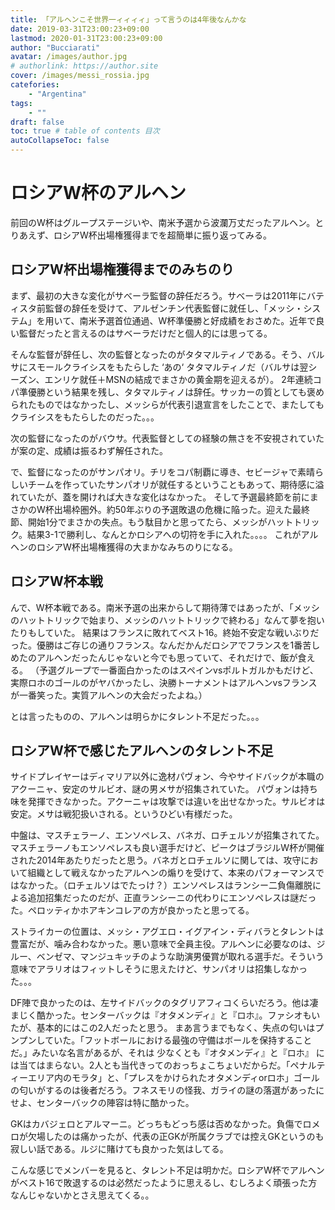 ```yaml
---
title: 「アルヘンこそ世界一ィィィィ」って言うのは4年後なんかな
date: 2019-03-31T23:00:23+09:00
lastmod: 2020-01-31T23:00:23+09:00
author: "Bucciarati"
avatar: /images/author.jpg
# authorlink: https://author.site
cover: /images/messi_rossia.jpg
catefories:
    - "Argentina"
tags: 
    - ""
draft: false
toc: true # table of contents 目次
autoCollapseToc: false
---
```


# ロシアW杯のアルヘン


前回のW杯はグループステージいや、南米予選から波瀾万丈だったアルヘン。とりあえず、ロシアW杯出場権獲得までを超簡単に振り返ってみる。

## ロシアW杯出場権獲得までのみちのり


まず、最初の大きな変化がサべーラ監督の辞任だろう。サべーラは2011年にバティスタ前監督の辞任を受けて、アルゼンチン代表監督に就任し、「メッシ・システム」を用いて、南米予選首位通過、W杯準優勝と好成績をおさめた。近年で良い監督だったと言えるのはサベーラだけだと個人的には思ってる。

そんな監督が辞任し、次の監督となったのがタタマルティノである。そう、バルサにスモールクライシスをもたらした ‘あの‘ タタマルティノだ（バルサは翌シーズン、エンリケ就任＋MSNの結成でまさかの黄金期を迎えるが）。
2年連続コパ準優勝という結果を残し、タタマルティノは辞任。サッカーの質としても褒められたものではなかったし、メッシらが代表引退宣言をしたことで、またしてもクライシスをもたらしたのだった。。。

次の監督になったのがバウサ。代表監督としての経験の無さを不安視されていたが案の定、成績は振るわず解任された。

で、監督になったのがサンパオリ。チリをコパ制覇に導き、セビージャで素晴らしいチームを作っていたサンパオリが就任するということもあって、期待感に溢れていたが、蓋を開ければ大きな変化はなかった。
そして予選最終節を前にまさかのW杯出場枠圏外。約50年ぶりの予選敗退の危機に陥った。迎えた最終節、開始1分でまさかの失点。もう駄目かと思ってたら、メッシがハットトリック。結果3-1で勝利し、なんとかロシアへの切符を手に入れた。。。。
これがアルヘンのロシアW杯出場権獲得の大まかなみちのりになる。


## ロシアW杯本戦



んで、W杯本戦である。南米予選の出来からして期待薄ではあったが、「メッシのハットトリックで始まり、メッシのハットトリックで終わる」なんて夢を抱いたりもしていた。
結果はフランスに敗れてベスト16。終始不安定な戦いぶりだった。優勝はご存じの通りフランス。なんだかんだロシアでフランスを1番苦しめたのアルヘンだったんじゃないと今でも思っていて、それだけで、飯が食える。
（予選グループで一番面白かったのはスペインvsポルトガルかもだけど、実際ロホのゴールのがヤバかったし、決勝トーナメントはアルヘンvsフランスが一番笑った。実質アルヘンの大会だったよね。）

とは言ったものの、アルヘンは明らかにタレント不足だった。。。


## ロシアW杯で感じたアルヘンのタレント不足


サイドプレイヤーはディマリア以外に逸材パヴォン、今やサイドバックが本職のアクーニャ、安定のサルビオ、謎の男メサが招集されていた。
パヴォンは持ち味を発揮できなかった。アクーニャは攻撃では違いを出せなかった。サルビオは安定。メサは戦犯扱いされる。というひどい有様だった。

中盤は、マスチェラーノ、エンソペレス、バネガ、ロチェルソが招集されてた。マスチェラーノもエンソペレスも良い選手だけど、ピークはブラジルW杯が開催された2014年あたりだったと思う。バネガとロチェルソに関しては、攻守において組織として戦えなかったアルヘンの煽りを受けて、本来のパフォーマンスではなかった。（ロチェルソはでたっけ？）エンソペレスはランシー二負傷離脱による追加招集だったのだが、正直ランシーニの代わりにエンソペレスは謎だった。ペロッティかホアキンコレアの方が良かったと思ってる。

ストライカーの位置は、メッシ・アグエロ・イグアイン・ディバラとタレントは豊富だが、噛み合わなかった。悪い意味で全員主役。アルヘンに必要なのは、ジルー、ベンゼマ、マンジュキッチのような助演男優賞が取れる選手だ。そういう意味でアラリオはフィットしそうに思えたけど、サンパオリは招集しなかった。。。


DF陣で良かったのは、左サイドバックのタグリアフィコくらいだろう。他は凄まじく酷かった。センターバックは『オタメンディ』と『ロホ』。ファシオもいたが、基本的にはこの2人だったと思う。
まあ言うまでもなく、失点の匂いはプンプンしていた。「フットボールにおける最強の守備はボールを保持することだ。」みたいな名言があるが、それは 少なくとも『オタメンディ』と『ロホ』 には当てはまらない。2人とも当代きってのおっちょこちょいだからだ。「ペナルティーエリア内のモラタ」と、「プレスをかけられたオタメンディorロホ」ゴールの匂いがするのは後者だろう。フネスモリの怪我、ガライの謎の落選があったにせよ、センターバックの陣容は特に酷かった。


GKはカバジェロとアルマーニ。どっちもどっち感は否めなかった。負傷でロメロが欠場したのは痛かったが、代表の正GKが所属クラブでは控えGKというのも寂しい話である。ルジに賭けても良かった気はしてる。


こんな感じでメンバーを見ると、タレント不足は明かだ。ロシアW杯でアルヘンがベスト16で敗退するのは必然だったように思えるし、むしろよく頑張った方なんじゃないかとさえ思えてくる。。
